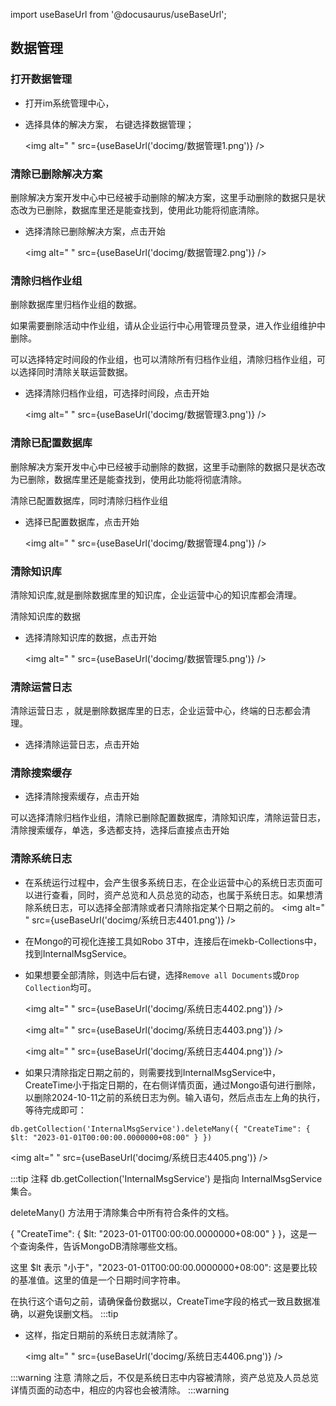 
import useBaseUrl from '@docusaurus/useBaseUrl';

## 数据管理

### 打开数据管理

* 打开im系统管理中心，
* 选择具体的解决方案， 右键选择数据管理；

  <img alt=" " src={useBaseUrl('docimg/数据管理1.png')} />

### 清除已删除解决方案
删除解决方案开发中心中已经被手动删除的解决方案，这里手动删除的数据只是状态改为已删除，数据库里还是能查找到，使用此功能将彻底清除。

* 选择清除已删除解决方案，点击开始

  <img alt=" " src={useBaseUrl('docimg/数据管理2.png')} />

### 清除归档作业组

删除数据库里归档作业组的数据。

如果需要删除活动中作业组，请从企业运行中心用管理员登录，进入作业组维护中删除。

可以选择特定时间段的作业组，也可以清除所有归档作业组，清除归档作业组，可以选择同时清除关联运营数据。

* 选择清除归档作业组，可选择时间段，点击开始

  <img alt=" " src={useBaseUrl('docimg/数据管理3.png')} />

### 清除已配置数据库

删除解决方案开发中心中已经被手动删除的数据，这里手动删除的数据只是状态改为已删除，数据库里还是能查找到，使用此功能将彻底清除。

清除已配置数据库，同时清除归档作业组

* 选择已配置数据库，点击开始

  <img alt=" " src={useBaseUrl('docimg/数据管理4.png')} />

### 清除知识库

清除知识库,就是删除数据库里的知识库，企业运营中心的知识库都会清理。

清除知识库的数据

* 选择清除知识库的数据，点击开始

  <img alt=" " src={useBaseUrl('docimg/数据管理5.png')} />

### 清除运营日志

清除运营日志 ，就是删除数据库里的日志，企业运营中心，终端的日志都会清理。

* 选择清除运营日志，点击开始

### 清除搜索缓存

* 选择清除搜索缓存，点击开始

可以选择清除归档作业组，清除已删除配置数据库，清除知识库，清除运营日志，清除搜索缓存，单选，多选都支持，选择后直接点击开始

### 清除系统日志

* 在系统运行过程中，会产生很多系统日志，在企业运营中心的系统日志页面可以进行查看，同时，资产总览和人员总览的动态，也属于系统日志。如果想清除系统日志，可以选择全部清除或者只清除指定某个日期之前的。
  <img alt=" " src={useBaseUrl('docimg/系统日志4401.png')} />

* 在Mongo的可视化连接工具如Robo 3T中，连接后在imekb-Collections中，找到InternalMsgService。

* 如果想要全部清除，则选中后右键，选择`Remove all Documents`或`Drop Collection`均可。

  <img alt=" " src={useBaseUrl('docimg/系统日志4402.png')} />
  
  <img alt=" " src={useBaseUrl('docimg/系统日志4403.png')} />
  
  <img alt=" " src={useBaseUrl('docimg/系统日志4404.png')} />

* 如果只清除指定日期之前的，则需要找到InternalMsgService中，CreateTime小于指定日期的，在右侧详情页面，通过Mongo语句进行删除，以删除2024-10-11之前的系统日志为例。输入语句，然后点击左上角的执行，等待完成即可：

`db.getCollection('InternalMsgService').deleteMany({
    "CreateTime": { $lt: "2023-01-01T00:00:00.0000000+08:00" }
})
`

<img alt=" " src={useBaseUrl('docimg/系统日志4405.png')} />

:::tip 注释
db.getCollection('InternalMsgService') 是指向 InternalMsgService 集合。

deleteMany() 方法用于清除集合中所有符合条件的文档。

{ "CreateTime": { $lt: "2023-01-01T00:00:00.0000000+08:00" } }，这是一个查询条件，告诉MongoDB清除哪些文档。

这里 $lt 表示 "小于"，"2023-01-01T00:00:00.0000000+08:00": 这是要比较的基准值。这里的值是一个日期时间字符串。

在执行这个语句之前，请确保备份数据以，CreateTime字段的格式一致且数据准确，以避免误删文档。
:::tip

* 这样，指定日期前的系统日志就清除了。

  <img alt=" " src={useBaseUrl('docimg/系统日志4406.png')} />

:::warning 注意
清除之后，不仅是系统日志中内容被清除，资产总览及人员总览详情页面的动态中，相应的内容也会被清除。
:::warning
